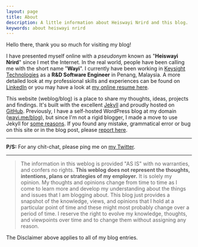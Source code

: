```yaml
---
layout: page
title: About
description: A little information about Heiswayi Nrird and this blog.
keywords: about heiswayi nrird
---
```


Hello there, thank you so much for visiting my blog!

I have presented myself online with a *pseudonym* known as "**Heiswayi Nrird**" since I met the Internet. In the real world, people have been calling me with the short name "**Wayi**". I currently have been working in [Keysight Technologies](http://www.keysight.com) as a **R&D Software Engineer** in Penang, Malaysia. A more detailed look at my professional skills and experiences can be found on [LinkedIn](https://my.linkedin.com/in/nrird) or you may have a look at [my online resume here](http://heiswayi.github.io/resume.html).

This website (weblog/blog) is a place to share my thoughts, ideas, projects and findings. It's built with the excellent [Jekyll](http://jekyllrb.com) and proudly hosted on [GitHub](https://github.com). Previously, I have a self-hosted WordPress blog at my domain ([wayi.me/blog](http://wayi.me/blog)), but since I'm not a rigid blogger, I made a move to use Jekyll for  [some reasons](http://heiswayi.github.io/blogging-like-a-hacker.html). If you found any mistake, grammatical error or bug on this site or in the blog post, please [report here](https://github.com/heiswayi/heiswayi.github.io/issues).

-----

**P/S:** For any chit-chat, please ping me on [my Twitter](https://twitter.com/HeiswayiNrird).

-----

> The information in this weblog is provided "AS IS" with no warranties, and confers no rights. **This weblog does not represent the thoughts, intentions, plans or strategies of my employer.** It is solely my opinion. My thoughts and opinions change from time to time as I come to learn more and develop my understanding about the things and issues that I am blogging about. This blog just provides a snapshot of the knowledge, views, and opinions that I hold at a particular point of time and these might most probably change over a period of time. I reserve the right to evolve my knowledge, thoughts, and viewpoints over time and to change them without assigning any reason.

The Disclaimer above applies to all of my blog entries.
